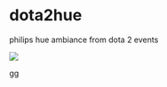 # dota2hue
philips hue ambiance from dota 2 events

![](https://media.giphy.com/media/26n6NMIjJaQv826ys/giphy.gif)

gg
